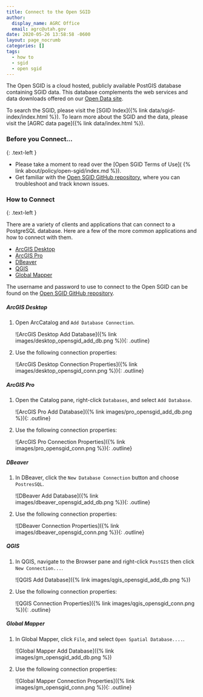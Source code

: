 ```yaml
---
title: Connect to the Open SGID
author:
  display_name: AGRC Office
  email: agrc@utah.gov
date: 2020-05-26 13:58:58 -0600
layout: page_nocrumb
categories: []
tags:
  - how to
  - sgid
  - open sgid
---
```


The Open SGID is a cloud hosted, publicly available PostGIS database containing SGID data. This database complements the web services and data downloads offered on our [Open Data site](https://opendata.gis.utah.gov/).

To search the SGID, please visit the [SGID Index]({% link data/sgid-index/index.html %}). To learn more about the SGID and the data, please visit the [AGRC data page]({% link data/index.html %}).

### Before you Connect...
{: .text-left }

- Please take a moment to read over the [Open SGID Terms of Use]( {% link about/policy/open-sgid/index.md %}).
- Get familiar with the [Open SGID GitHub repository](https://github.com/agrc/open-sgid), where you can troubleshoot and track known issues.

### How to Connect
{: .text-left }

There are a variety of clients and applications that can connect to a PostgreSQL database. Here are a few of the more common applications and how to connect with them.

- [ArcGIS Desktop](#arcgis-desktop)
- [ArcGIS Pro](#arcgis-pro)
- [DBeaver](#dbeaver)
- [QGIS](#qgis)
- [Global Mapper](#global-mapper)

The username and password to use to connect to the Open SGID can be found on the [Open SGID GitHub repository](https://github.com/agrc/open-sgid#connection-information).

##### ArcGIS Desktop

1. Open ArcCatalog and `Add Database Connection`.

    ![ArcGIS Desktop Add Database]({% link images/desktop_opensgid_add_db.png %}){: .outline}

1. Use the following connection properties:

    ![ArcGIS Desktop Connection Properties]({% link images/desktop_opensgid_conn.png %}){: .outline}

##### ArcGIS Pro

1. Open the Catalog pane, right-click `Databases`, and select `Add Database`.

    ![ArcGIS Pro Add Database]({% link images/pro_opensgid_add_db.png %}){: .outline}

1. Use the following connection properties:

    ![ArcGIS Pro Connection Properties]({% link images/pro_opensgid_conn.png %}){: .outline}

##### DBeaver

1. In DBeaver, click the `New Database Connection` button and choose `PostresSQL`.

    ![DBeaver Add Database]({% link images/dbeaver_opensgid_add_db.png %}){: .outline}

1. Use the following connection properties:

    ![DBeaver Connection Properties]({% link images/dbeaver_opensgid_conn.png %}){: .outline}


##### QGIS

1. In QGIS, navigate to the Browser pane and right-click `PostGIS` then click `New Connection...`.

    ![QGIS Add Database]({% link images/qgis_opensgid_add_db.png %})

1. Use the following connection properties:

    ![QGIS Connection Properties]({% link images/qgis_opensgid_conn.png %}){: .outline}


##### Global Mapper

1. In Global Mapper, click `File`, and select `Open Spatial Database....`.

    ![Global Mapper Add Database]({% link images/gm_opensgid_add_db.png %})

1. Use the following connection properties:

    ![Global Mapper Connection Properties]({% link images/gm_opensgid_conn.png %}){: .outline}
